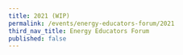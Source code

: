 ```yaml
---
title: 2021 (WIP)
permalink: /events/energy-educators-forum/2021
third_nav_title: Energy Educators Forum
published: false
---
```


